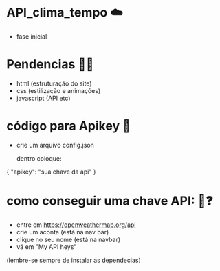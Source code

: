 # API_clima_tempo ☁️

- fase inicial

# Pendencias 🧑‍💻
- html (estruturação do site)
- css (estilização e animações)
- javascript (API etc)


# código para Apikey 🔑

- crie um arquivo config.json
  

  dentro coloque:

{
    "apikey": "sua chave da api"
}

# como conseguir uma chave API: 🔑❓


- entre em https://openweathermap.org/api
- crie um aconta (está na nav bar)
- clique no seu nome (está na navbar)
- vá em "My API heys"

(lembre-se sempre de instalar as dependecias)
